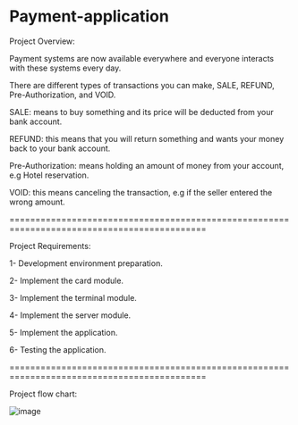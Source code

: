 # Payment-application

Project Overview:

Payment systems are now available everywhere and everyone interacts with these systems every day.

There are different types of transactions you can make, SALE, REFUND, Pre-Authorization, and VOID.

SALE: means to buy something and its price will be deducted from your bank account.

REFUND: this means that you will return something and wants your money back to your bank account.

Pre-Authorization: means holding an amount of money from your account, e.g Hotel reservation.

VOID: this means canceling the transaction, e.g if the seller entered the wrong amount.

============================================================================================

Project Requirements:

1- Development environment preparation.

2- Implement the card module.

3- Implement the terminal module.

4- Implement the server module.

5- Implement the application.

6- Testing the application.

============================================================================================

Project flow chart:

![image](https://user-images.githubusercontent.com/110255978/197252131-b1e74e1c-1545-463a-9082-7c40b91b9aa3.png)
